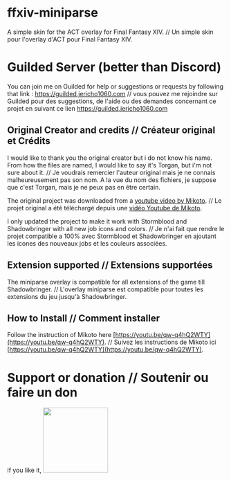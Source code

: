 # ffxiv-miniparse

A simple skin for the ACT overlay for Final Fantasy XIV. // Un simple skin pour l'overlay d'ACT pour Final Fantasy XIV.

# Guilded Server (better than Discord)

You can join me on Guilded for help or suggestions or requests by following that link : https://guilded.jericho1060.com // vous pouvez me rejoindre sur Guilded pour des suggestions, de l'aide ou des demandes concernant ce projet en suivant ce lien https://guilded.jericho1060.com

## Original Creator and credits // Créateur original et Crédits

I would like to thank you the original creator but i do not know his name. From how the files are named, I would like to say it's Torgan, but i'm not sure about it. // Je voudrais remercier l'auteur original mais je ne connais malheureusement pas son nom. A la vue du nom des fichiers, je suppose que c'est Torgan, mais je ne peux pas en être certain.

The original project was downloaded from a [youtube video by Mikoto](https://youtu.be/qw-q4hQ2WTY). // Le projet original a été téléchargé depuis une [vidéo Youtube de Mikoto](https://youtu.be/qw-q4hQ2WTY).

I only updated the project to make it work with Stormblood and Shadowbringer with all new job icons and colors. // Je n'ai fait que rendre le projet compatible a 100% avec Stormblood et Shadowbringer en ajoutant les icones des nouveaux jobs et les couleurs associées.

## Extension supported // Extensions supportées

The miniparse overlay is compatible for all extensions of the game till Shadowbringer. // L'overlay miniparse est compatible pour toutes les extensions du jeu jusqu'à Shadowbringer.

## How to Install // Comment installer

Follow the instruction of Mikoto here [https://youtu.be/qw-q4hQ2WTY](https://youtu.be/qw-q4hQ2WTY). // Suivez les instructions de Mikoto ici  [https://youtu.be/qw-q4hQ2WTY](https://youtu.be/qw-q4hQ2WTY). 

# Support or donation // Soutenir ou faire un don

if you like it, [<img src="https://github.com/Jericho1060/DU-Industry-HUD/blob/main/ressources/images/ko-fi.png?raw=true" width="150">](https://ko-fi.com/jericho1060)